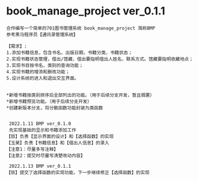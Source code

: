 
# book_manage_project ver_0.1.1

    合作编写一个简单的701图书管理系统 book_manage_project 简称BMP
    参考黑马程序员【通讯录管理系统】
		
    【需求】:
    1.添加书籍信息，包含书名，出版日期，书籍分类，书籍状态；
    2.实现书籍状态管理，借出/馆藏，借出要指明借出人姓名，联系方式。馆藏要指明收藏地点；
    3.实现书目按书名，类别的查询功能；
    4.实现书籍的增添和删改功能；
    5.设计系统的进入和退出交互界面。
    

    *新增书籍按类别排序后全部列出的功能。（用于后续分支开发，暂且搁置）
    *新增书籍预览功能。（用于后续分支开发）
    *创建新版本分支，将分散函数功能封装为类函数


     2022.1.11 BMP ver_0.1.0
     先实现基础的显示和书籍添加工作
    【铄】负责【显示界面的设计】和【选择函数】的实现
    【玉昊】负责【书籍信息】和【借出人信息】的录入
    【注意1：尽量多写注释】
    【注意2：提交时尽量写清楚改动内容】

     2022.1.13 BMP ver_0.1.1
    【铄】提交了选择函数的实现功能，下一步继续修正【选择函数】的实现

